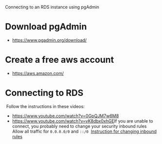 Connecting to an RDS instance using pgAdmin

# Download pgAdmin
  - https://www.pgadmin.org/download/
​
# Create a free aws account
  - https://aws.amazon.com/
​
# Connecting to RDS
​
Follow the instructions in these videos:
  - https://www.youtube.com/watch?v=0GpQJM7w6M8
  - https://www.youtube.com/watch?v=vK8dbx0xhGE
​
If you are unable to connect, you probably need to change your security inbound rules 
​
Allow all traffic for `0.0.0.0/0` and `::/0`
​
[Instruction for changing inbound rules](https://docs.aws.amazon.com/vpc/latest/userguide/VPC_SecurityGroups.html#SG_Changing_Group_Membership)
